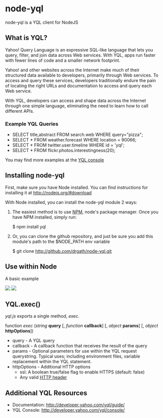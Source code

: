 node-yql
========

node-yql is a YQL client for NodeJS


What is YQL?
------------

Yahoo! Query Language is an expressive SQL-like language that lets you query, filter, and join data across Web services. With YQL, apps run faster with fewer lines of code and a smaller network footprint.

Yahoo! and other websites across the Internet make much of their structured data available to developers, primarily through Web services. To access and query these services, developers traditionally endure the pain of locating the right URLs and documentation to access and query each Web service.

With YQL, developers can access and shape data across the Internet through one simple language, eliminating the need to learn how to call different APIs.

### Example YQL Queries

* SELECT title,abstract FROM search.web WHERE query="pizza";
* SELECT * FROM weather.forecast WHERE location = 90066;
* SELECT * FROM twitter.user.timeline WHERE id = 'yql';
* SELECT * FROM flickr.photos.interestingness(20);

You may find more examples at the [YQL console](http://developer.yahoo.com/yql/console/ "YQL console")


Installing node-yql
-------------------
First, make sure you have Node installed.  You can find instructions for installing it at <http://nodejs.org/#download>

With Node installed, you can install the node-yql module 2 ways: 

1) The easiest method is to use [NPM](http://github.com/isaacs/npm), node's package manager.  Once you have NPM installed, simply run:

	$ npm install yql

2) Or, you can clone the github repository, and just be sure you add this module's path to the $NODE_PATH env variable

	$ git clone http://github.com/drgath/node-yql.git


Use within Node
---------------

A basic example

![](http://s89997654.onlinehome.us/screencaps/untitled-20100710-160828.jpg)
![](http://s89997654.onlinehome.us/screencaps/Default-20100710-160425.jpg)


YQL.exec()
----------

*yql.js* exports a single method, *exec*.

function *exec* (*string* __query__ [, *function* __callback__] [, *object* __params__] [, *object* __httpOptions__])

* query - A YQL query
* callback - A callback function that receives the result of the query
* params - Optional parameters for use within the YQL request querystring. Typical uses; including environment files, variable replacement within the YQL statement.
* httpOptions - Additional HTTP options
	* ssl: A boolean true/false flag to enable HTTPS (default: false)
	* Any valid [HTTP header](https://secure.wikimedia.org/wikipedia/en/wiki/List_of_HTTP_header_fields)


Additional YQL Resources
------------------------

* Documentation: <http://developer.yahoo.com/yql/guide/>
* YQL Console: <http://developer.yahoo.com/yql/console/>